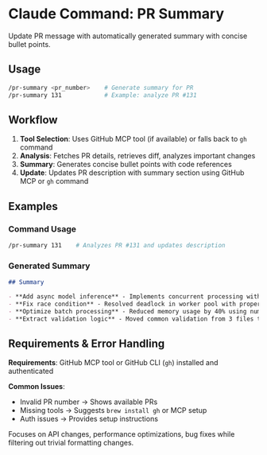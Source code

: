 # Claude Command: PR Summary

Update PR message with automatically generated summary with concise bullet points.

## Usage

```bash
/pr-summary <pr_number>    # Generate summary for PR
/pr-summary 131            # Example: analyze PR #131
```

## Workflow

1. **Tool Selection**: Uses GitHub MCP tool (if available) or falls back to `gh` command
2. **Analysis**: Fetches PR details, retrieves diff, analyzes important changes
3. **Summary**: Generates concise bullet points with code references
4. **Update**: Updates PR description with summary section using GitHub MCP or `gh` command

## Examples

### Command Usage
```bash
/pr-summary 131    # Analyzes PR #131 and updates description
```

### Generated Summary
```markdown
## Summary

- **Add async model inference** - Implements concurrent processing with `asyncio.gather()` in `inference.py:L45-52`
- **Fix race condition** - Resolved deadlock in worker pool with proper lock management in `workers.py:L156-168`  
- **Optimize batch processing** - Reduced memory usage by 40% using numpy vectorization in `processing.py:L78-85`
- **Extract validation logic** - Moved common validation from 3 files to `utils/validation.py:validate_input()`
```

## Requirements & Error Handling

**Requirements**: GitHub MCP tool or GitHub CLI (`gh`) installed and authenticated

**Common Issues**:
- Invalid PR number → Shows available PRs
- Missing tools → Suggests `brew install gh` or MCP setup
- Auth issues → Provides setup instructions

Focuses on API changes, performance optimizations, bug fixes while filtering out trivial formatting changes.